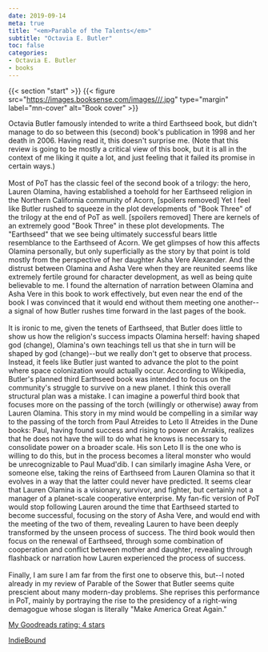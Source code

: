 ```yaml
---
date: 2019-09-14
meta: true
title: "<em>Parable of the Talents</em>"
subtitle: "Octavia E. Butler"
toc: false
categories:
- Octavia E. Butler
- books
---
```


{{< section "start" >}}
{{< figure src="https://images.booksense.com/images///.jpg" type="margin" label="mn-cover" alt="Book cover" >}}

Octavia Butler famously intended to write a third Earthseed book, but didn't manage to do so between this (second) book's publication in 1998 and her death in 2006. Having read it, this doesn't surprise me. (Note that this review is going to be mostly a critical view of this book, but it is all in the context of me liking it quite a lot, and just feeling that it failed its promise in certain ways.)<br /><br />Most of PoT has the classic feel of the second book of a trilogy: the hero, Lauren Olamina, having established a toehold for her Earthseed religion in the Northern California community of Acorn, [spoilers removed] Yet I feel like Butler rushed to squeeze in the plot developments of "Book Three" of the trilogy at the end of PoT as well. [spoilers removed] There are kernels of an extremely good "Book Three" in these plot developments. The "Earthseed" that we see being ultimately successful bears little resemblance to the Earthseed of Acorn. We get glimpses of how this affects Olamina personally, but only superficially as the story by that point is told mostly from the perspective of her daughter Asha Vere Alexander. And the distrust between Olamina and Asha Vere when they are reunited seems like extremely fertile ground for character development, as well as being quite believable to me. I found the alternation of narration between Olamina and Asha Vere in this book to work effectively, but even near the end of the book I was convinced that it would end without them meeting one another--a signal of how Butler rushes time forward in the last pages of the book.<br /><br />It is ironic to me, given the tenets of Earthseed, that Butler does little to show us how the religion's success impacts Olamina herself: having shaped god (change), Olamina's own teachings tell us that she in turn will be shaped by god (change)--but we really don't get to observe that process. Instead, it feels like Butler just wanted to advance the plot to the point where space colonization would actually occur. According to Wikipedia, Butler's planned third Earthseed book was intended to focus on the community's struggle to survive on a new planet. I think this overall structural plan was a mistake. I can imagine a powerful third book that focuses more on the passing of the torch (willingly or otherwise) away from Lauren Olamina. This story in my mind would be compelling in a similar way to the passing of the torch from Paul Atreides to Leto II Atreides in the Dune books: Paul, having found success and rising to power on Arrakis, realizes that he does not have the will to do what he knows is necessary to consolidate power on a broader scale. His son Leto II is the one who is willing to do this, but in the process becomes a literal monster who would be unrecognizable to Paul Muad'dib. I can similarly imagine Asha Vere, or someone else, taking the reins of Earthseed from Lauren Olamina so that it evolves in a way that the latter could never have predicted. It seems clear that Lauren Olamina is a visionary, survivor, and fighter, but certainly not a manager of a planet-scale cooperative enterprise. My fan-fic version of PoT would stop following Lauren around the time that Earthseed started to become successful, focusing on the story of Asha Vere, and would end with the meeting of the two of them, revealing Lauren to have been deeply transformed by the unseen process of success. The third book would then focus on the renewal of Earthseed, through some combination of cooperation and conflict between mother and daughter, revealing through flashback or narration how Lauren experienced the process of success.<br /><br />Finally, I am sure I am far from the first one to observe this, but--I noted already in my review of Parable of the Sower that Butler seems quite prescient about many modern-day problems. She reprises this performance in PoT, mainly by portraying the rise to the presidency of a right-wing demagogue whose slogan is literally "Make America Great Again."

[My Goodreads rating: 4 stars](https://www.goodreads.com/review/show/2915464734)  

[IndieBound](https://www.indiebound.org/book/)
